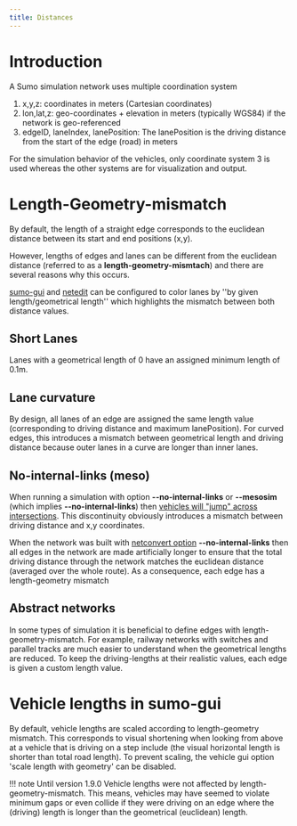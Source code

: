 ```yaml
---
title: Distances
---
```


# Introduction
A Sumo simulation network uses multiple coordination system

1. x,y,z: coordinates in meters (Cartesian coordinates)
2. lon,lat,z: geo-coordinates + elevation in meters (typically WGS84) if the network is geo-referenced
3. edgeID, laneIndex, lanePosition: The lanePosition is the driving distance from the start of the edge (road) in meters

For the simulation behavior of the vehicles, only coordinate system 3 is used
whereas the other systems are for visualization and output.

# Length-Geometry-mismatch

By default, the length of a straight edge corresponds to the euclidean distance
between its start and end positions (x,y). 

However, lengths of edges and lanes can be different from the euclidean
distance (referred to as a **length-geometry-mismtach**) and there are several reasons why this occurs.


[sumo-gui](../sumo-gui.md/#edgelane_visualisation_settings) and [netedit](../Netedit/index.md) can be configured to color lanes by ''by given length/geometrical length'' which highlights the mismatch between both distance values.

## Short Lanes
Lanes with a geometrical length of 0 have an assigned minimum length of 0.1m.

## Lane curvature
By design, all lanes of an edge are assigned the same length value (corresponding to driving distance and maximum lanePosition).
For curved edges, this introduces a mismatch between geometrical length and driving distance because outer
lanes in a curve are longer than inner lanes.

## No-internal-links (meso)
When running a simulation with option **--no-internal-links** or **--mesosim**
(which implies **--no-internal-links**) then [vehicles will "jump" across
intersections](Intersections.md#internal_links).
This discontinuity obviously introduces a mismatch between driving distance and
x,y coordinates.

When the network was built with [netconvert option](../netconvert.md) **--no-internal-links** then all edges in the network are made artificially longer to ensure that the total driving distance through the network matches the euclidean distance (averaged over the whole route). As a consequence, each edge has a length-geometry mismatch

## Abstract networks
In some types of simulation it is beneficial to define edges with
length-geometry-mismatch. For example, railway networks with switches and parallel tracks are much easier to understand when the
geometrical lengths are reduced. To keep the driving-lengths at their realistic values, each edge is given a custom length value.

# Vehicle lengths in sumo-gui
By default, vehicle lengths are scaled according to length-geometry mismatch. This corresponds to visual shortening when looking from above at a vehicle that is driving on a step include (the visual horizontal length is shorter than total road length). To prevent scaling, the vehicle gui option 'scale length with geometry' can be disabled.

!!! note
    Until version 1.9.0 Vehicle lengths were not affected by length-geometry-mismatch. This means, vehicles may have seemed to violate minimum gaps or even collide if they were driving on an edge where the (driving) length is longer than the geometrical (euclidean) length.
